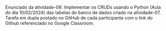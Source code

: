 Enunciado da atividade-08:
Implementar os CRUDs usando o Python (Aula do dia 10/02/2024) das tabelas do banco de dados criado na atividade-07.
Tarefa em dupla postado no GitHub de cada participante com o link do Github referenciado no Google Classroom.
